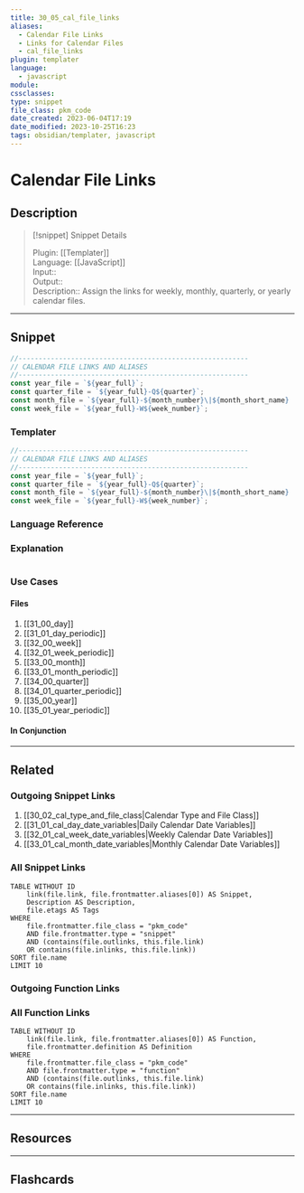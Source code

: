 ```yaml
---
title: 30_05_cal_file_links
aliases:
  - Calendar File Links
  - Links for Calendar Files
  - cal_file_links
plugin: templater
language:
  - javascript
module: 
cssclasses:
type: snippet
file_class: pkm_code
date_created: 2023-06-04T17:19
date_modified: 2023-10-25T16:23
tags: obsidian/templater, javascript
---
```

# Calendar File Links

## Description

> [!snippet] Snippet Details
>  
> Plugin: [[Templater]]  
> Language: [[JavaScript]]  
> Input::  
> Output::  
> Description:: Assign the links for weekly, monthly, quarterly, or yearly calendar files.

---

## Snippet

<!-- Add the full code including explanatory comments  -->

```javascript
//---------------------------------------------------------  
// CALENDAR FILE LINKS AND ALIASES
//---------------------------------------------------------  
const year_file = `${year_full}`;
const quarter_file = `${year_full}-Q${quarter}`;
const month_file = `${year_full}-${month_number}\|${month_short_name} '${year_short}`;
const week_file = `${year_full}-W${week_number}`;
```

### Templater

<!-- Add the full code excluding explanatory comments  -->

```javascript
//---------------------------------------------------------  
// CALENDAR FILE LINKS AND ALIASES
//---------------------------------------------------------  
const year_file = `${year_full}`;
const quarter_file = `${year_full}-Q${quarter}`;
const month_file = `${year_full}-${month_number}\|${month_short_name} '${year_short}`;
const week_file = `${year_full}-W${week_number}`;
```

### Language Reference

<!-- Recreate the code with links to files  -->

### Explanation

```javascript

```

### Use Cases

#### Files

<!-- Files containing the snippet  -->

1. [[31_00_day]]
2. [[31_01_day_periodic]]
3. [[32_00_week]]
4. [[32_01_week_periodic]]
5. [[33_00_month]]
6. [[33_01_month_periodic]]
7. [[34_00_quarter]]
8. [[34_01_quarter_periodic]]
9. [[35_00_year]]
10. [[35_01_year_periodic]]

#### In Conjunction

<!-- Snippets used together with this snippet  -->

---

## Related

### Outgoing Snippet Links

<!-- Link related snippet here -->

1. [[30_02_cal_type_and_file_class|Calendar Type and File Class]]
2. [[31_01_cal_day_date_variables|Daily Calendar Date Variables]]
3. [[32_01_cal_week_date_variables|Weekly Calendar Date Variables]]
4. [[33_01_cal_month_date_variables|Monthly Calendar Date Variables]]

### All Snippet Links

<!-- Query limit 10  -->

```dataview
TABLE WITHOUT ID
	link(file.link, file.frontmatter.aliases[0]) AS Snippet,
	Description AS Description,
	file.etags AS Tags
WHERE 
	file.frontmatter.file_class = "pkm_code"
	AND file.frontmatter.type = "snippet"
	AND (contains(file.outlinks, this.file.link)
	OR contains(file.inlinks, this.file.link))
SORT file.name
LIMIT 10
```

### Outgoing Function Links

<!-- Link related functions here -->

### All Function Links

<!-- Query limit 10  -->

```dataview
TABLE WITHOUT ID
	link(file.link, file.frontmatter.aliases[0]) AS Function,
	file.frontmatter.definition AS Definition
WHERE 
	file.frontmatter.file_class = "pkm_code"
	AND file.frontmatter.type = "function"
	AND (contains(file.outlinks, this.file.link)
	OR contains(file.inlinks, this.file.link))
SORT file.name
LIMIT 10
```

---

## Resources

---

## Flashcards
